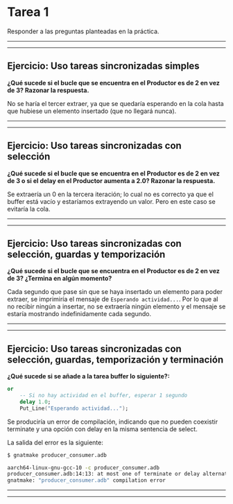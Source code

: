# Tarea 1
Responder a las preguntas planteadas en la práctica.

---
---

## Ejercicio: Uso tareas sincronizadas simples

**¿Qué sucede si el bucle que se encuentra en el Productor es de 2 en vez de 3? Razonar la respuesta.**

No se haría el tercer extraer, ya que se quedaría esperando en la cola hasta que hubiese un elemento insertado (que no llegará nunca).

---
---

## Ejercicio: Uso tareas sincronizadas con selección

**¿Qué sucede si el bucle que se encuentra en el Productor es de 2 en vez de 3 o si el delay en el Productor aumenta a 2.0? Razonar la respuesta.**

Se extraería un 0 en la tercera iteración; lo cual no es correcto ya que el buffer está vacío y estaríamos extrayendo un valor. Pero en este caso se evitaría la cola.

---
---

## Ejercicio: Uso tareas sincronizadas con selección, guardas y temporización

**¿Qué sucede si el bucle que se encuentra en el Productor es de 2 en vez de 3? ¿Termina en algún momento?**

Cada segundo que pase sin que se haya insertado un elemento para poder extraer, se imprimiría el mensaje de `Esperando actividad...`. Por lo que al no recibir ningún a insertar, no se extraería ningún elemento y el mensaje se estaría mostrando indefinidamente cada segundo.

---
---

## Ejercicio: Uso tareas sincronizadas con selección, guardas, temporización y terminación

**¿Qué sucede si se añade a la tarea buffer lo siguiente?:**
```ada
or
    -- Si no hay actividad en el buffer, esperar 1 segundo
    delay 1.0;
    Put_Line("Esperando actividad...");
```

Se produciría un error de compilación, indicando que no pueden coexistir terminate y una opción con delay en la misma sentencia de select.

La salida del error es la siguiente:

```bash
$ gnatmake producer_consumer.adb 

aarch64-linux-gnu-gcc-10 -c producer_consumer.adb
producer_consumer.adb:14:13: at most one of terminate or delay alternative
gnatmake: "producer_consumer.adb" compilation error
```
---
---